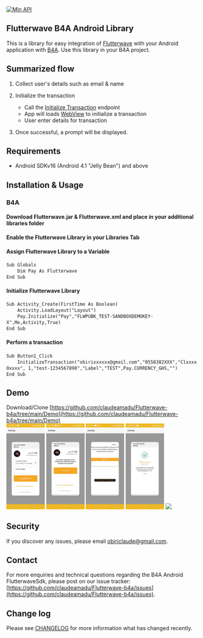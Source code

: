 [![Min API](https://img.shields.io/badge/API-16%2B-blue.svg?style=plastic)](https://android-arsenal.com/api?level=16)




## Flutterwave B4A Android Library

This is a library for easy integration of [Flutterwave](https://flutterwave.com) with your Android application with [B4A](https://www.b4x.com/b4a.html).
Use this library in your B4A project.

## Summarized flow

1. Collect user's details such as email & name

2. Initialize the transaction
	- Call the [Initialize Transaction](https://developer.flutterwave.com/docs/collecting-payments) endpoint
    - App will loads [WebView](https://b4x.com/android/help/views.html#webview) to initialize a transaction
    - User enter details for transaction

4. Once successful, a prompt will be displayed.

## Requirements
- Android SDKv16 (Android 4.1 "Jelly Bean") and above

## Installation & Usage

### B4A
#### Download Flutterwave.jar & Flutterwave.xml and place in your additional libraries folder
#### Enable the Flutterwave Library in your Libraries Tab
#### Assign Flutterwave Library to a Variable

```
Sub Globals
	Dim Pay As Flutterwave
End Sub
```
#### Initialize Flutterwave Library
```
Sub Activity_Create(FirstTime As Boolean)
	Activity.LoadLayout("Layout")	
	Pay.Initialize("Pay","FLWPUBK_TEST-SANDBOXDEMOKEY-X",Me,Activity,True)
End Sub
```

#### Perform a transaction
```
Sub Button1_Click
	InitializeTransaction("obirixxxxxx@gmail.com","0558382XXX","Clxxxx Oxxxx", 1,"test-1234567890","Label","TEST",Pay.CURRENCY_GHS,"")
End Sub
```
## Demo
Download/Clone [https://github.com/claudeamadu/Flutterwave-b4a/tree/main/Demo](https://github.com/claudeamadu/Flutterwave-b4a/tree/main/Demo)
<br/><img src="./phone0.jpeg" width="20%"></img> <img src="./phone1.jpeg" width="20%"></img> <img src="./phone2.jpeg" width="20%"></img> <img src="./phone3.jpeg" width="20%"> <img src="./phone4.jpg" width="20%"></img> 

## Security

If you discover any issues, please email obiriclaude@gmail.com.

## Contact

For more enquiries and technical questions regarding the B4A Android FlutterwaveSdk, please post on 
our issue tracker: [https://github.com/claudeamadu/Flutterwave-b4a/issues](https://github.com/claudeamadu/Flutterwave-b4a/issues).

## Change log

Please see [CHANGELOG](CHANGELOG.md) for more information what has changed recently.

